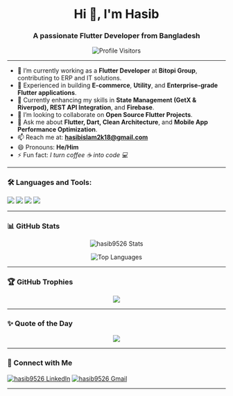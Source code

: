 <h1 align="center">Hi 👋, I'm Hasib</h1>
<h3 align="center">A passionate Flutter Developer from Bangladesh</h3>

<p align="center">
  <img src="https://visitcount.itsvg.in/api?id=hasib9526&icon=0&color=0" alt="Profile Visitors" />
</p>

---

- 🔭 I’m currently working as a **Flutter Developer** at **Bitopi Group**, contributing to ERP and IT solutions.
- 💼 Experienced in building **E-commerce**, **Utility**, and **Enterprise-grade Flutter applications**.
- 🌱 Currently enhancing my skills in **State Management (GetX & Riverpod), REST API Integration**, and **Firebase**.
- 👯 I’m looking to collaborate on **Open Source Flutter Projects**.
- 💬 Ask me about **Flutter, Dart, Clean Architecture**, and **Mobile App Performance Optimization**.
- 📫 Reach me at: **hasibislam2k18@gmail.com**
- 😄 Pronouns: **He/Him**
- ⚡ Fun fact: *I turn coffee ☕ into code 💻*

---

### 🛠️ Languages and Tools:


<p align="left">
  <img src="https://skillicons.dev/icons?i=flutter,dart,kotlin,python,cpp,cs,dotnet,git,github,firebase,figma,vscode,androidstudio,mysql" />
  <img src="https://img.shields.io/badge/-MS_SQL_Server-CC2927?style=flat&logo=microsoftsqlserver&logoColor=white" />
  <img src="https://img.shields.io/badge/-Machine_Learning-009688?style=flat&logo=scikit-learn&logoColor=white" />
  <img src="https://img.shields.io/badge/-Deep_Learning-512BD4?style=flat&logo=tensorflow&logoColor=white" />
</p>



---

### 📊 GitHub Stats
<p align="center">
  <img src="https://github-readme-stats.vercel.app/api?username=hasib9526&show_icons=true&theme=gotham" alt="hasib9526 Stats" />
</p>
<p align="center">
  <img src="https://github-readme-stats.vercel.app/api/top-langs?username=hasib9526&show_icons=true&locale=en&layout=compact&theme=gotham" alt="Top Languages" />
</p>

---

### 🏆 GitHub Trophies
<p align="center">
  <img src="https://github-profile-trophy.vercel.app/?username=hasib9526&theme=radical&no-frame=true&margin-w=10" />
</p>

---

### ✨ Quote of the Day
<p align="center">
  <img src="https://quotes-github-readme.vercel.app/api?type=horizontal&theme=radical" />
</p>

---

### 🔗 Connect with Me
<p align="left">
  <a href="https://linkedin.com/in/hasib9526" target="blank"><img align="center" src="https://skillicons.dev/icons?i=linkedin" alt="hasib9526 LinkedIn" /></a>
  <a href="mailto:hasib.cse.official@gmail.com"><img align="center" src="https://skillicons.dev/icons?i=gmail" alt="hasib9526 Gmail" /></a>
</p>

---

<!-- Proudly created with GPRM ( https://gprm.itsvg.in ) -->
